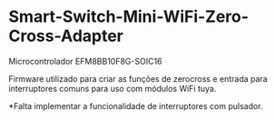 # Smart-Switch-Mini-WiFi-Zero-Cross-Adapter
Microcontrolador EFM8BB10F8G-SOIC16

Firmware utilizado para criar as funções de zerocross e entrada para interruptores comuns para uso com módulos WiFi tuya.

*Falta implementar a funcionalidade de interruptores com pulsador.

